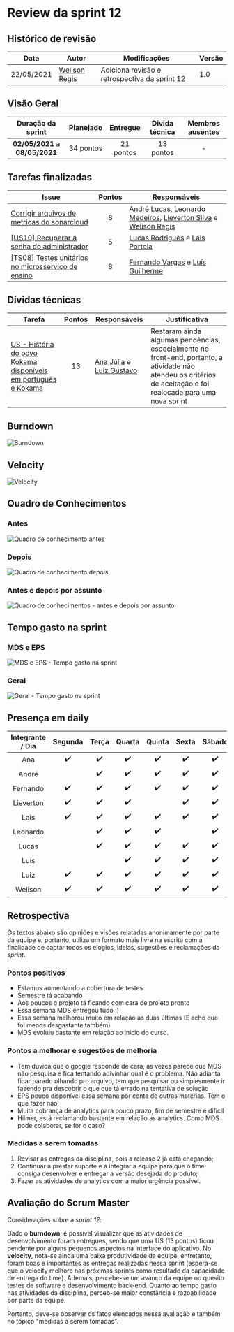 # Review da sprint 12

## Histórico de revisão

| Data       | Autor                                        | Modificações                                  | Versão |
| ---------- | -------------------------------------------- | --------------------------------------------- | ------ |
| 22/05/2021 | [Welison Regis](https://github.com/WelisonR) | Adiciona revisão e retrospectiva da sprint 12 | 1.0    |

## Visão Geral

|        Duração da sprint        | Planejado | Entregue  | Divida técnica | Membros ausentes |
| :-----------------------------: | :-------: | :-------: | :------------: | :--------------: |
| **02/05/2021** a **08/05/2021** | 34 pontos | 21 pontos |   13 pontos    |        -         |

## Tarefas finalizadas

| Issue                                                                                                                       | Pontos | Responsáveis                                                                                                                                                                                       |
| --------------------------------------------------------------------------------------------------------------------------- | :----: | -------------------------------------------------------------------------------------------------------------------------------------------------------------------------------------------------- |
| [Corrigir arquivos de métricas do sonarcloud](https://github.com//fga-eps-mds/2020.2-Projeto-Kokama-Wiki/issues/181)        |   8    | [André Lucas](https://github.com/andrelucax), [Leonardo Medeiros](https://github.com/leomedeiros1), [Lieverton Silva](https://github.com/lievertom) e [Welison Regis](https://github.com/WelisonR) |
| [[US10] Recuperar a senha do administrador ](https://github.com//fga-eps-mds/2020.2-Projeto-Kokama-Wiki/issues/124)         |   5    | [Lucas Rodrigues](https://github.com/nickby2) e [Lais Portela](https://github.com/laispa)                                                                                                          |
| [[TS08] Testes unitários no microsserviço de ensino](https://github.com//fga-eps-mds/2020.2-Projeto-Kokama-Wiki/issues/164) |   8    | [Fernando Vargas](https://github.com/SFernandoS) e [Luís Guilherme](https://github.com/luisgaboardi)                                                                                               |

## Dívidas técnicas

| Tarefa                                                                                                                                  | Pontos | Responsáveis                                                                                 | Justificativa                                                                                                                                                   |
| --------------------------------------------------------------------------------------------------------------------------------------- | :----: | -------------------------------------------------------------------------------------------- | --------------------------------------------------------------------------------------------------------------------------------------------------------------- |
| [US - História do povo Kokama disponíveis em português e Kokama](https://github.com//fga-eps-mds/2020.2-Projeto-Kokama-Wiki/issues/151) |   13   | [Ana Júlia](https://github.com/aluzianobriceno) e [Luiz Gustavo](https://github.com/LightZX) | Restaram ainda algumas pendências, especialmente no front-end, portanto, a atividade não atendeu os critérios de aceitação e foi realocada para uma nova sprint |

## Burndown

![Burndown](../../assets/img/sprints/sprint-12/burndown.png)

## Velocity

![Velocity](../../assets/img/sprints/sprint-12/velocity.png)

## Quadro de Conhecimentos

### Antes

![Quadro de conhecimento antes](../../assets/img/sprints/sprint-12/knowledge-board-before.png)

### Depois

![Quadro de conhecimento depois](../../assets/img/sprints/sprint-12/knowledge-board-after.png)

### Antes e depois por assunto

![Quadro de conhecimentos - antes e depois por assunto](../../assets/img/sprints/sprint-12/knowledge-board-topics-compare.png)

## Tempo gasto na sprint

### MDS e EPS

![MDS e EPS - Tempo gasto na sprint](../../assets/img/sprints/sprint-12/time-eps-mds.png)

### Geral

![Geral - Tempo gasto na sprint](../../assets/img/sprints/sprint-12/time-team.png)

## Presença em daily

| Integrante / Dia |      Segunda       |       Terça        |       Quarta       |       Quinta       |       Sexta        |       Sábado       |
| :--------------: | :----------------: | :----------------: | :----------------: | :----------------: | :----------------: | :----------------: |
|       Ana        | :heavy_check_mark: | :heavy_check_mark: | :heavy_check_mark: | :heavy_check_mark: | :heavy_check_mark: | :heavy_check_mark: |
|      André       |                    | :heavy_check_mark: | :heavy_check_mark: | :heavy_check_mark: | :heavy_check_mark: | :heavy_check_mark: |
|     Fernando     | :heavy_check_mark: | :heavy_check_mark: | :heavy_check_mark: | :heavy_check_mark: | :heavy_check_mark: | :heavy_check_mark: |
|    Lieverton     | :heavy_check_mark: | :heavy_check_mark: | :heavy_check_mark: |                    | :heavy_check_mark: | :heavy_check_mark: |
|       Lais       | :heavy_check_mark: | :heavy_check_mark: | :heavy_check_mark: | :heavy_check_mark: | :heavy_check_mark: | :heavy_check_mark: |
|     Leonardo     |                    | :heavy_check_mark: | :heavy_check_mark: | :heavy_check_mark: |                    | :heavy_check_mark: |
|      Lucas       |                    | :heavy_check_mark: | :heavy_check_mark: | :heavy_check_mark: | :heavy_check_mark: | :heavy_check_mark: |
|       Luís       |                    |                    | :heavy_check_mark: | :heavy_check_mark: | :heavy_check_mark: | :heavy_check_mark: |
|       Luiz       | :heavy_check_mark: | :heavy_check_mark: | :heavy_check_mark: | :heavy_check_mark: | :heavy_check_mark: | :heavy_check_mark: |
|     Welison      | :heavy_check_mark: | :heavy_check_mark: | :heavy_check_mark: | :heavy_check_mark: | :heavy_check_mark: | :heavy_check_mark: |

## Retrospectiva

Os textos abaixo são opiniões e visões relatadas anonimamente por parte da equipe e, portanto, utiliza um formato mais livre na escrita com a finalidade de captar todos os elogios, ideias, sugestões e reclamações da _sprint_.

### Pontos positivos

- Estamos aumentando a cobertura de testes
- Semestre tá acabando
- Aos poucos o projeto tá ficando com cara de projeto pronto
- Essa semana MDS entregou tudo :)
- Essa semana melhorou muito em relação as duas últimas (E acho que foi menos desgastante também)
- MDS evoluiu bastante em relação ao inicio do curso.

### Pontos a melhorar e sugestões de melhoria

- Tem dúvida que o google responde de cara, às vezes parece que MDS não pesquisa e fica tentando adivinhar qual é o problema. Não adianta ficar parado olhando pro arquivo, tem que pesquisar ou simplesmente ir fazendo pra descobrir o que que tá errado na tentativa de solução
- EPS pouco disponível essa semana por conta de outras matérias. Tem o que fazer não
- Muita cobrança de analytics para pouco prazo, fim de semestre é dificil
- Hilmer, está reclamando bastante em relação as analytics. Como MDS pode colaborar, se for o caso?

### Medidas a serem tomadas

1. Revisar as entregas da disciplina, pois a release 2 já está chegando;
2. Continuar a prestar suporte e a integrar a equipe para que o time consiga desenvolver e entregar a versão desejada do produto;
3. Fazer as atividades de analytics com a maior urgência possível.

## Avaliação do Scrum Master

Considerações sobre a _sprint 12_:

Dado o **burndown**, é possível visualizar que as atividades de desenvolvimento foram entregues, sendo que uma US (13 pontos) ficou pendente por alguns pequenos aspectos na interface do aplicativo. No **velocity**, nota-se ainda uma baixa produtividade da equipe, entretanto, foram boas e importantes as entregas realizadas nessa sprint (espera-se que o velocity melhore nas próximas sprints como resultado da capacidade de entrega do time). Ademais, percebe-se um avanço da equipe no quesito testes de software e desenvolvimento back-end. Quanto ao tempo gasto nas atividades da disciplina, perceb-se maior constância e razoabilidade por parte da equipe.

Portanto, deve-se observar os fatos elencados nessa avaliação e também no tópico "medidas a serem tomadas".
